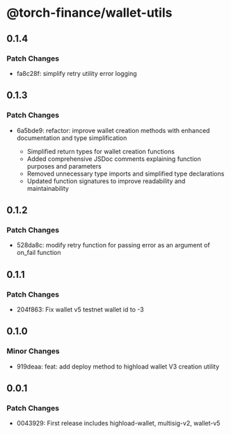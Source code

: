 # @torch-finance/wallet-utils

## 0.1.4

### Patch Changes

- fa8c28f: simplify retry utility error logging

## 0.1.3

### Patch Changes

- 6a5bde9: refactor: improve wallet creation methods with enhanced documentation and type simplification

  - Simplified return types for wallet creation functions
  - Added comprehensive JSDoc comments explaining function purposes and parameters
  - Removed unnecessary type imports and simplified type declarations
  - Updated function signatures to improve readability and maintainability

## 0.1.2

### Patch Changes

- 528da8c: modify retry function for passing error as an argument of on_fail function

## 0.1.1

### Patch Changes

- 204f863: Fix wallet v5 testnet wallet id to -3

## 0.1.0

### Minor Changes

- 919deaa: feat: add deploy method to highload wallet V3 creation utility

## 0.0.1

### Patch Changes

- 0043929: First release includes highload-wallet, multisig-v2, wallet-v5
